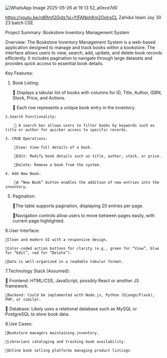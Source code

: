 
![WhatsApp Image 2025-05-26 at 19 13 52_a0ece7d0](https://github.com/user-attachments/assets/0d8a16fd-76fd-4f24-88c8-e250aadab68c)

https://youtu.be/rd6fmf2Gjds?si=YIFANphKm2OphsCL
Zahidul Islam Joy 30 
23 batch CSE




Project Summary: Bookstore Inventory Management System

Overview:
The Bookstore Inventory Management System is a web-based application designed to manage and track books within a bookstore. The interface allows users to view, search, add, update, and delete book records efficiently. It includes pagination to navigate through large datasets and provides quick access to essential book details.

Key Features:

   1. Book Listing:

        🔹 Displays a tabular list of books with columns for ID, Title, Author, ISBN, Stock, Price, and Actions.

        🔹 Each row represents a unique book entry in the inventory.

    2.Search Functionality:

        🔹 A search bar allows users to filter books by keywords such as title or author for quicker access to specific records.

    3. CRUD Operations:

        🔹View: View full details of a book.

        🔹Edit: Modify book details such as title, author, stock, or price.

        🔹Delete: Remove a book from the system.

    4. Add New Book:

        🔹A “New Book” button enables the addition of new entries into the inventory.

   5. Pagination:

        🔹The table supports pagination, displaying 20 entries per page.

        🔹Navigation controls allow users to move between pages easily, with current page highlighted.

6.User Interface:

    🔹Clean and modern UI with a responsive design.

    🔹Color-coded action buttons for clarity (e.g., green for “View”, blue for “Edit”, red for “Delete”).

    🔹Data is well-organized in a readable tabular format.

7.Technology Stack (Assumed):

   🔹 Frontend: HTML/CSS, JavaScript, possibly React or another JS framework.

    🔹Backend: Could be implemented with Node.js, Python (Django/Flask), PHP, or similar.

   🔹 Database: Likely uses a relational database such as MySQL or PostgreSQL to store book data.

8.Use Cases:

    🔹Bookstore managers maintaining inventory.

    🔹Librarians cataloging and tracking book availability.

    🔹Online book selling platforms managing product listings

